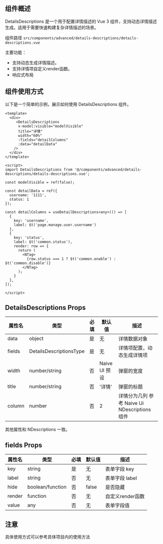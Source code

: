 ## 组件概述

DetailsDescriptions 是一个用于配置详情描述的 Vue 3 组件，支持动态详情描述生成。适用于需要快速构建复杂详情描述的场景。

组件路径 `src/components/advanced/details-descriptions/details-descriptions.vue`

主要功能：
- 支持动态生成详情描述。
- 支持详情项自定义render函数。
- 响应式布局

## 组件使用方式

以下是一个简单的示例，展示如何使用 DetailsDescriptions 组件。
```vue
<template>
  <div>
     <DetailsDescriptions
      v-model:visible="modelVisible"
      title="详情"
      width="60%"
      :fields="detailColumns"
      :data="detailData"
    />
  </div>
</template>

<script>
import DetailsDescriptions from '@/components/advanced/details-descriptions/details-descriptions.vue';

const modelVisible = ref(false); 

const detailData = ref({
  username: '1111',
  status: 1
});

const detailColumns = useDetailDescriptions<any>(() => [
  {
    key: 'username',
    label: $t('page.manage.user.username')
  },
  {
    key: 'status',
    label: $t('common.status'),
    render: row => {
      return (
        <NTag>
          {row.status === 1 ? $t('common.enable') : $t('common.disable')}
        </NTag>
      );
    }
  },
]);

</script>
```

## DetailsDescriptions Props

| 属性名               | 类型                           | 必填 | 默认值 | 描述                              |
| -------------------- | ------------------------------ | ---- | ------ | ------------------------------ |
| data               | object                 | 是   | 无     | 详情数据对象                          |
| fields               | DetailsDescriptionsType                 | 是   | 无     | 详情项配置，动态生成详情项              |
| width           | number/string                  | 否   | Naive UI 预设     | 弹窗的宽度|
| title           | number/string                  | 否   | '详情'     | 弹窗的标题|
| column           | number                  | 否   | 2      | 详情分为几列 参考 Naive Ui NDescriptions 组件|

其他属性和 NDescriptions 一致。

## fields Props
| 属性名   | 类型             | 必填 | 默认值 | 描述                                          |
| -------- | ---------------- | ---- | ------ | --------------------------------------------- |
| key      | string           | 是   | 无     | 表单字段 key                                  |
| label    | string           | 否   | 无     | 表单字段 label                                |
| hide     | boolean/function | 否   | false  | 是否隐藏                                      |
| render    | function         | 否   | 无     | 自定义render函数                              |
| value    | any              | 否   | 无     | 表单字段值                                    |


## 注意

具体使用方式可以参考具体项目内的使用方法
